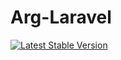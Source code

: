 # Arg-Laravel

[![Latest Stable Version](https://img.shields.io/packagist/v/mergehez/arg-laravel)](https://packagist.org/packages/mergehez/arg-laravel)
